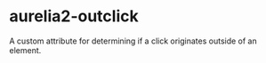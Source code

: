 # aurelia2-outclick
A custom attribute for determining if a click originates outside of an element.
